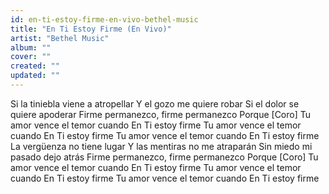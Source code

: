 ```yaml
---
id: en-ti-estoy-firme-en-vivo-bethel-music
title: "En Ti Estoy Firme (En Vivo)"
artist: "Bethel Music"
album: ""
cover: ""
created: ""
updated: ""
---
```


Si la tiniebla viene a atropellar
Y el gozo me quiere robar
Si el dolor se quiere apoderar
Firme permanezco, firme permanezco
Porque
[Coro]
Tu amor vence el temor cuando
En Ti estoy firme
Tu amor vence el temor cuando
En Ti estoy firme
Tu amor vence el temor cuando
En Ti estoy firme
La vergüenza no tiene lugar
Y las mentiras no me atraparán
Sin miedo mi pasado dejo atrás
Firme permanezco, firme permanezco
Porque
[Coro]
Tu amor vence el temor cuando
En Ti estoy firme
Tu amor vence el temor cuando
En Ti estoy firme
Tu amor vence el temor cuando
En Ti estoy firme